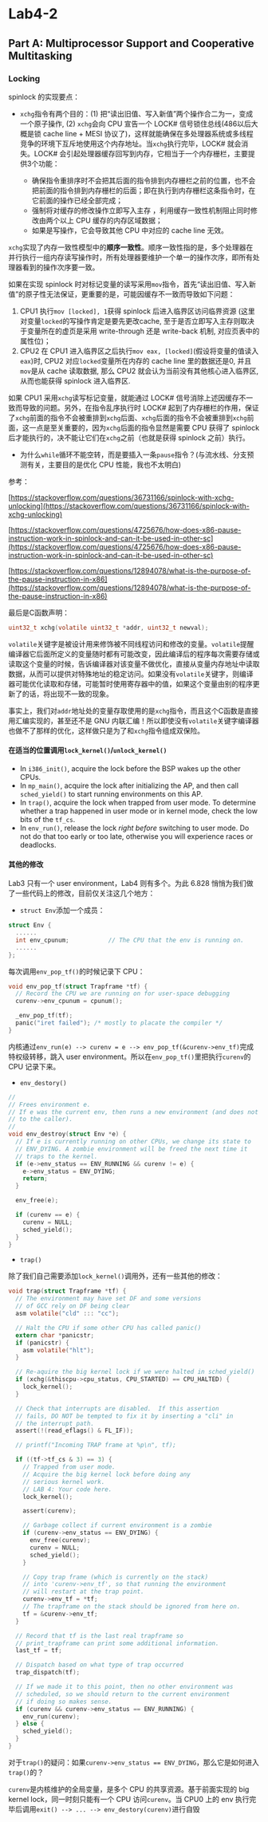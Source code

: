 # Lab4-2

## Part A: Multiprocessor Support and Cooperative Multitasking

### Locking

spinlock 的实现要点：

- `xchg`指令有两个目的：(1) 把“读出旧值、写入新值”两个操作合二为一，变成一个原子操作, (2) `xchg`会向 CPU 宣告一个 LOCK# 信号锁住总线(486以后大概是锁 cache line + MESI 协议了)，这样就能确保在多处理器系统或多线程竞争的环境下互斥地使用这个内存地址。当`xchg`执行完毕，LOCK# 就会消失。LOCK# 会引起处理器缓存回写到内存，它相当于一个内存栅栏，主要提供3个功能：

	- 确保指令重排序时不会把其后面的指令排到内存栅栏之前的位置，也不会把前面的指令排到内存栅栏的后面；即在执行到内存栅栏这条指令时，在它前面的操作已经全部完成；
	- 强制将对缓存的修改操作立即写入主存 ，利用缓存一致性机制阻止同时修改由两个以上 CPU 缓存的内存区域数据；
	- 如果是写操作，它会导致其他 CPU 中对应的 cache line 无效。

`xchg`实现了内存一致性模型中的**顺序一致性**。顺序一致性指的是，多个处理器在并行执行一组内存读写操作时，所有处理器要维护一个单一的操作次序，即所有处理器看到的操作次序要一致。

如果在实现 spinlock 时对标记变量的读写采用`mov`指令，首先“读出旧值、写入新值”的原子性无法保证，更重要的是，可能因缓存不一致而导致如下问题：

1. CPU1 执行`mov [locked], 1`获得 spinlock 后进入临界区访问临界资源 (这里对变量`locked`的写操作肯定是要先更改cache, 至于是否立即写入主存则取决于变量所在的虚页是采用 write-through 还是 write-back 机制, 对应页表中的属性位)；
2. CPU2 在 CPU1 进入临界区之后执行`mov eax, [locked]`(假设将变量的值读入`eax`)时, CPU2 对应`locked`变量所在内存的 cache line 里的数据还是0, 并且`mov`是从 cache 读取数据, 那么 CPU2 就会认为当前没有其他核心进入临界区, 从而也能获得 spinlock 进入临界区.

如果 CPU1 采用`xchg`读写标记变量，就能通过 LOCK# 信号消除上述因缓存不一致而导致的问题。另外，在指令乱序执行时 LOCK# 起到了内存栅栏的作用，保证了`xchg`前面的指令不会被重排到`xchg`后面、`xchg`后面的指令不会被重排到`xchg`前面，这一点是至关重要的，因为`xchg`后面的指令显然是需要 CPU 获得了 spinlock 后才能执行的，决不能让它们在`xchg`之前（也就是获得 spinlock 之前）执行。

- 为什么`while`循环不能空转，而是要插入一条`pause`指令？(与流水线、分支预测有关，主要目的是优化 CPU 性能，我也不太明白)

参考：

[https://stackoverflow.com/questions/36731166/spinlock-with-xchg-unlocking](https://stackoverflow.com/questions/36731166/spinlock-with-xchg-unlocking)

[https://stackoverflow.com/questions/4725676/how-does-x86-pause-instruction-work-in-spinlock-and-can-it-be-used-in-other-sc](https://stackoverflow.com/questions/4725676/how-does-x86-pause-instruction-work-in-spinlock-and-can-it-be-used-in-other-sc)

[https://stackoverflow.com/questions/12894078/what-is-the-purpose-of-the-pause-instruction-in-x86](https://stackoverflow.com/questions/12894078/what-is-the-purpose-of-the-pause-instruction-in-x86)

最后是C函数声明：
```c
uint32_t xchg(volatile uint32_t *addr, uint32_t newval);
```
`volatile`关键字是被设计用来修饰被不同线程访问和修改的变量。`volatile`提醒编译器它后面所定义的变量随时都有可能改变，因此编译后的程序每次需要存储或读取这个变量的时候，告诉编译器对该变量不做优化，直接从变量内存地址中读取数据，从而可以提供对特殊地址的稳定访问。如果没有`volatile`关键字，则编译器可能优化读取和存储，可能暂时使用寄存器中的值，如果这个变量由别的程序更新了的话，将出现不一致的现象。

事实上，我们对`addr`地址处的变量存取使用的是`xchg`指令，而且这个C函数是直接用汇编实现的，甚至还不是 GNU 内联汇编！所以即使没有`volatile`关键字编译器也做不了那样的优化，这样做只是为了和`xchg`指令组成双保险。

#### 在适当的位置调用`lock_kernel()`/`unlock_kernel()`
- In `i386_init()`, acquire the lock before the BSP wakes up the other CPUs.
- In `mp_main()`, acquire the lock after initializing the AP, and then call `sched_yield()` to start running environments on this AP.
- In `trap()`, acquire the lock when trapped from user mode. To determine whether a trap happened in user mode or in kernel mode, check the low bits of the `tf_cs`.
- In `env_run()`, release the lock *right before* switching to user mode. Do not do that too early or too late, otherwise you will experience races or deadlocks.


#### 其他的修改
Lab3 只有一个 user environment，Lab4 则有多个。为此 6.828 悄悄为我们做了一些代码上的修改，目前仅关注这几个地方：

- `struct Env`添加一个成员：

```c
struct Env {
  ......
  int env_cpunum;           // The CPU that the env is running on.
  ......
};
```

每次调用`env_pop_tf()`的时候记录下 CPU：

```c
void env_pop_tf(struct Trapframe *tf) {
  // Record the CPU we are running on for user-space debugging
  curenv->env_cpunum = cpunum();

  _env_pop_tf(tf);
  panic("iret failed"); /* mostly to placate the compiler */
}
```

内核通过`env_run(e) --> curenv = e --> env_pop_tf(&curenv->env_tf)`完成特权级转移，跳入 user environment。所以在`env_pop_tf()`里把执行`curenv`的 CPU 记录下来。

- `env_destory()`
```c
//
// Frees environment e.
// If e was the current env, then runs a new environment (and does not return
// to the caller).
//
void env_destroy(struct Env *e) {
  // If e is currently running on other CPUs, we change its state to
  // ENV_DYING. A zombie environment will be freed the next time it
  // traps to the kernel.
  if (e->env_status == ENV_RUNNING && curenv != e) {
    e->env_status = ENV_DYING;
    return;
  }

  env_free(e);

  if (curenv == e) {
    curenv = NULL;
    sched_yield();
  }
}
```

- `trap()`

除了我们自己需要添加`lock_kernel()`调用外，还有一些其他的修改：
```c
void trap(struct Trapframe *tf) {
  // The environment may have set DF and some versions
  // of GCC rely on DF being clear
  asm volatile("cld" ::: "cc");

  // Halt the CPU if some other CPU has called panic()
  extern char *panicstr;
  if (panicstr) {
    asm volatile("hlt");
  }

  // Re-aquire the big kernel lock if we were halted in sched_yield()
  if (xchg(&thiscpu->cpu_status, CPU_STARTED) == CPU_HALTED) {
    lock_kernel();
  }

  // Check that interrupts are disabled.  If this assertion
  // fails, DO NOT be tempted to fix it by inserting a "cli" in
  // the interrupt path.
  assert(!(read_eflags() & FL_IF));

  // printf("Incoming TRAP frame at %p\n", tf);

  if ((tf->tf_cs & 3) == 3) {
    // Trapped from user mode.
    // Acquire the big kernel lock before doing any
    // serious kernel work.
    // LAB 4: Your code here.
    lock_kernel();

    assert(curenv);

    // Garbage collect if current environment is a zombie
    if (curenv->env_status == ENV_DYING) {
      env_free(curenv);
      curenv = NULL;
      sched_yield();
    }

    // Copy trap frame (which is currently on the stack)
    // into 'curenv->env_tf', so that running the environment
    // will restart at the trap point.
    curenv->env_tf = *tf;
    // The trapframe on the stack should be ignored from here on.
    tf = &curenv->env_tf;
  }

  // Record that tf is the last real trapframe so
  // print_trapframe can print some additional information.
  last_tf = tf;

  // Dispatch based on what type of trap occurred
  trap_dispatch(tf);

  // If we made it to this point, then no other environment was
  // scheduled, so we should return to the current environment
  // if doing so makes sense.
  if (curenv && curenv->env_status == ENV_RUNNING) {
    env_run(curenv);
  } else {
    sched_yield();
  }
}
```

对于`trap()`的疑问：如果`curenv->env_status == ENV_DYING`，那么它是如何进入`trap()`的？

`curenv`是内核维护的全局变量，是多个 CPU 的共享资源。基于前面实现的 big kernel lock，同一时刻只能有一个 CPU 访问`curenv`。当 CPU0 上的 env 执行完毕后调用`exit() --> ... --> env_destory(curenv)`进行自毁